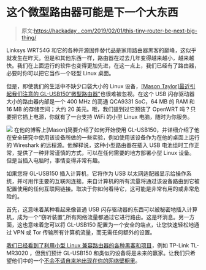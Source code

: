 # 这个微型路由器可能是下一个大东西

> 原文:[https://hackaday . com/2019/02/01/this-tiny-router-be-next-big-thing/](https://hackaday.com/2019/02/01/this-tiny-router-could-be-the-next-big-thing/)

Linksys WRT54G 和它的各种开源固件替代品是家用路由器黑客的巅峰，这似乎就发生在昨天。但是和其他东西一样，路由器在过去几年变得越来越小，越来越快。我们在上面运行的软件也变得更加先进，在这一点上，我们已经有了路由器，必要时你可以把它当作一个轻型 Linux 桌面。

但是，即使我们的生活中不缺少口袋大小的 Linux 设备，[[Mason Taylor]最近引起我们注意的 GL-USB150“微型路由器”](https://bettersafe.io/weaponizing-a-micro-router-for-penetration-testing/)也很难被忽视。在这个 USB 闪存驱动器大小的路由器内部是一个 400 MHz 的高通 QCA9331 SoC，64 MB 的 RAM 和 16 MB 的存储空间；大约 20 美元。哦，我们提到过它预装了 OpenWRT 吗？只要把它插上电源，你就有了一台支持 WiFi 的小型 Linux 电脑，随时为你服务。

[![](../Images/a74c9cab8d74dd0bf8cd7faff2b09704.png)](https://hackaday.com/wp-content/uploads/2019/01/usb150_detail.jpg) 在他的博客上[Mason]简要介绍了如何开始使用 GL-USB150，并详细介绍了他在安全研究中使用该设备所做的一些实验，例如使用该设备作为在他的桌面上运行的 Wireshark 的远程源。他解释说，这种小型路由器在插入 USB 电池组时工作正常，提供了一种非常谨慎的方式，可以在任何需要的地方部署小型 Linux 设备。但是当插入电脑时，事情变得非常有趣。

如果您将 GL-USB150 插入计算机，它将作为 USB 以太网适配器显示给操作系统，并可用作主要的互联网连接。来自计算机的所有流量将通过该设备路由到它被配置使用的任何互联网链接。取决于你如何看待它，这可能是非常有用的或非常危险的。

首先，这意味着某种看起来像普通 USB 闪存驱动器的东西可以被秘密地插入计算机，成为一个“窃听装置”,所有网络流量都通过它进行路由。这是坏消息。另一方面，这也意味着您可以将 GL-USB150 配置为一个安全的端点，让您快速轻松地通过 VPN 或 Tor 传输所有计算机流量，而无需任何额外的设置。

[我们已经看到了利用](https://hackaday.com/2019/01/05/build-a-home-automation-hub-for-20/)[小型 Linux 兼容路由器的各种黑客和项目](https://hackaday.com/2019/01/24/solar-powered-openwrt-router-for-mobile-privacy/)，例如 TP-Link TL-MR3020 ，但我们预计 GL-USB150 和类似的设备将是未来的赢家。让我们只希望他们中的一个[不会不请自来地出现在你的网络壁橱里](https://hackaday.com/2019/01/20/sly-guy-nabs-pi-spy/)。